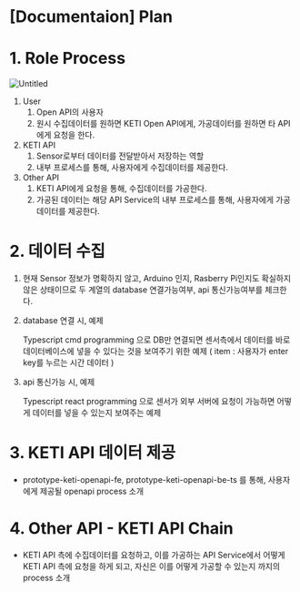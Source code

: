# [Documentaion] Plan

# 1. Role Process

![Untitled](%5BDocumentaion%5D%20Plan%202a5e6476e7b4415a90662c69c42a1e15/Untitled.png)

1. User
   1. Open API의 사용자
   2. 원시 수집데이터를 원하면 KETI Open API에게, 가공데이터를 원하면 타 API에게 요청을 한다.
2. KETI API
   1. Sensor로부터 데이터를 전달받아서 저장하는 역할
   2. 내부 프로세스를 통해, 사용자에게 수집데이터를 제공한다.
3. Other API
   1. KETI API에게 요청을 통해, 수집데이터를 가공한다.
   2. 가공된 데이터는 해당 API Service의 내부 프로세스를 통해, 사용자에게 가공데이터를 제공한다.

# 2. 데이터 수집

1. 현재 Sensor 정보가 명확하지 않고, Arduino 인지, Rasberry Pi인지도 확실하지 않은 상태이므로 두 계열의 database 연결가능여부, api 통신가능여부를 체크한다.
2. database 연결 시, 예제

   Typescript cmd programming 으로 DB만 연결되면 센서측에서 데이터를 바로 데이터베이스에 넣을 수 있다는 것을 보여주기 위한 예제 ( item : 사용자가 enter key를 누르는 시간 데이터 )

3. api 통신가능 시, 예제

   Typescript react programming 으로 센서가 외부 서버에 요청이 가능하면 어떻게 데이터를 넣을 수 있는지 보여주는 예제

# 3. KETI API 데이터 제공

- prototype-keti-openapi-fe, prototype-keti-openapi-be-ts 를 통해, 사용자에게 제공될 openapi process 소개

# 4. Other API - KETI API Chain

- KETI API 측에 수집데이터를 요청하고, 이를 가공하는 API Service에서 어떻게 KETI API 측에 요청을 하게 되고, 자신은 이를 어떻게 가공할 수 있는지 까지의 process 소개
